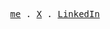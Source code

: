 <p align="center">
  <samp>
    <a href="https://eihab.me">me</a> .
    <a href="https://x/itseihab">X</a> .
    <a href="https://linkedin.com/in/eihab-khan/">LinkedIn</a>
  </samp>
</p>
